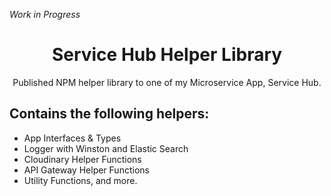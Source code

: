 _Work in Progress_

<h1 align="center">Service Hub Helper Library</h1>

<p align="center">Published NPM helper library to one of my Microservice App, Service Hub.</p>

## Contains the following helpers:

<ul>
    <li>App Interfaces & Types</li>
    <li>Logger with Winston and Elastic Search</li>
    <li>Cloudinary Helper Functions</li>
    <li>API Gateway Helper Functions</li>
    <li>Utility Functions, and more.</li>
</ul>
